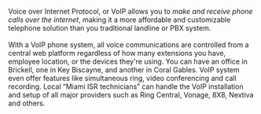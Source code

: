 Voice over Internet Protocol, or VoIP allows you to *make and receive phone calls over the internet*, making it a more affordable and customizable telephone solution than you traditional landline or PBX system.<br>
<br>
With a VoIP phone system, all voice communications are controlled from a central web platform regardless of how many extensions you have, employee location, or the devices they're using. You can have an office in Brickell, one in Key Biscayne, and another in Coral Gables. VoIP system even offer features like simultaneous ring, video conferencing and call recording. Local “Miami ISR technicians” can handle the VoIP installation and setup of all major providers such as Ring Central, Vonage, 8X8, Nextiva and others.